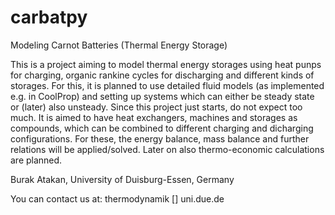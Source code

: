 # carbatpy
Modeling Carnot Batteries (Thermal Energy Storage)

This is a project aiming to model thermal energy storages using heat punps for charging, organic rankine cycles for discharging and different kinds of storages.
For this, it is planned to use detailed fluid models (as implemented e.g. in CoolProp) and setting up systems which can either be steady state or (later) also unsteady.
Since this project just starts, do not expect too much.
It is aimed to have heat exchangers, machines and storages as compounds, which can be combined to different charging and dicharging configurations. For these, the energy balance, mass balance and further relations will be applied/solved.
Later on also thermo-economic calculations are planned.


Burak Atakan, University of Duisburg-Essen, Germany

You can contact us at: thermodynamik [] uni.due.de

